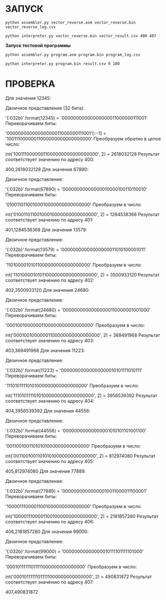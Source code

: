 # ЗАПУСК 
```python assembler.py vector_reverse.asm vector_reverse.bin vector_reverse_log.csv```

```python interpreter.py vector_reverse.bin vector_result.csv 400 407```

**Запуск тестовой программы**

```python assembler.py program.asm program.bin program_log.csv```

```python interpreter.py program.bin result.csv 0 100```


# ПРОВЕРКА



Для значения 12345:

Двоичное представление (32 бита):

'{:032b}'.format(12345) = '00000000000000000011000000111001'
Переворачиваем биты:

'00000000000000000011000000111001'[::-1] = '10011100000011000000000000000000'
Преобразуем обратно в целое число:

int('10011100000011000000000000000000', 2) = 2618032128
Результат соответствует значению по адресу 400:

400,2618032128
Для значения 67890:

Двоичное представление:

'{:032b}'.format(67890) = '00000000000000010000100110110010'
Переворачиваем биты:

'01001101100100010000000000000000'
Преобразуем в число:

int('01001101100100010000000000000000', 2) = 1284538368
Результат соответствует значению по адресу 401:

401,1284538368
Для значения 13579:

Двоичное представление:

'{:032b}'.format(13579) = '00000000000000000011010100001011'
Переворачиваем биты:

'11010000101011000000000000000000'
Преобразуем в число:

int('11010000101011000000000000000000', 2) = 3500933120
Результат соответствует значению по адресу 402:

402,3500933120
Для значения 24680:

Двоичное представление:

'{:032b}'.format(24680) = '00000000000000000110000001001000'
Переворачиваем биты:

'00010010000001100000000000000000'
Преобразуем в число:

int('00010010000001100000000000000000', 2) = 369491968
Результат соответствует значению по адресу 403:

403,369491968
Для значения 11223:

Двоичное представление:

'{:032b}'.format(11223) = '00000000000000000010101111010111'
Переворачиваем биты:

'11101011110101000000000000000000'
Преобразуем в число:

int('11101011110101000000000000000000', 2) = 3956539392
Результат соответствует значению по адресу 404:

404,3956539392
Для значения 44556:

Двоичное представление:

'{:032b}'.format(44556) = '00000000000000001010101101001100'
Переворачиваем биты:

'00110010011010101000000000000000'
Преобразуем в число:

int('00110010011010101000000000000000', 2) = 812974080
Результат соответствует значению по адресу 405:

405,812974080
Для значения 77889:

Двоичное представление:

'{:032b}'.format(77889) = '00000000000000010011000011100001'
Переворачиваем биты:

'10000111000011001000000000000000'
Преобразуем в число:

int('10000111000011001000000000000000', 2) = 2181857280
Результат соответствует значению по адресу 406:

406,2181857280
Для значения 99000:

Двоичное представление:

'{:032b}'.format(99000) = '00000000000000010111101111101000'
Переворачиваем биты:

'00010111111011111000000000000000'
Преобразуем в число:

int('00010111111011111000000000000000', 2) = 490831872
Результат соответствует значению по адресу 407:

407,490831872
